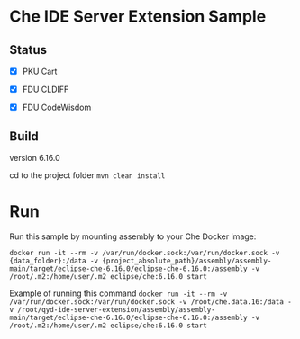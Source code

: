 # Che IDE Server Extension Sample

## Status
- [x] PKU Cart
- [x] FDU CLDIFF
- [x] FDU CodeWisdom


## Build

version 6.16.0

cd to the project folder
`mvn clean install`

# Run

Run this sample by mounting assembly to your Che Docker image:

`docker run -it --rm -v /var/run/docker.sock:/var/run/docker.sock -v {data_folder}:/data -v {project_absolute_path}/assembly/assembly-main/target/eclipse-che-6.16.0/eclipse-che-6.16.0:/assembly -v /root/.m2:/home/user/.m2 eclipse/che:6.16.0 start`

Example of running this command
`docker run -it --rm -v /var/run/docker.sock:/var/run/docker.sock -v /root/che.data.16:/data -v /root/qyd-ide-server-extension/assembly/assembly-main/target/eclipse-che-6.16.0/eclipse-che-6.16.0:/assembly -v /root/.m2:/home/user/.m2 eclipse/che:6.16.0 start`
